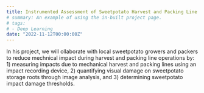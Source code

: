 ```yaml
---
title: Instrumented Assessment of Sweetpotato Harvest and Packing Line Impacts Towards Damage Reduction (2022-2024, USDA-AMS Specialty Crop Block Grant Program)
# summary: An example of using the in-built project page.
# tags:
# - Deep Learning
date: "2022-11-12T00:00:00Z"
---
```

In his project, we will ollaborate with local sweetpotato growers and packers to reduce mechnical impact during harvest and packing line operations by: 1) measuring impacts due to mechanical harvest and packing lines using an impact recording device, 2) quantifying visual damage on sweetpotato storage roots through image analysis, and 3) determining sweetpotato impact damage thresholds.
